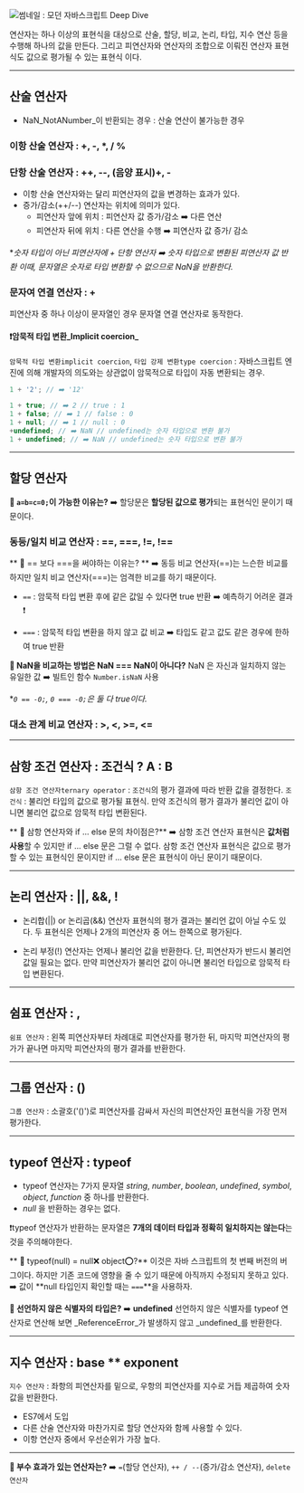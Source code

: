 ![썸네일 : 모던 자바스크립트 Deep Dive](https://images.velog.io/images/kados22/post/e7e7c992-6bd1-440e-a4d8-e4eaec2320d8/image.png)

연산자는 하나 이상의 표현식을 대상으로 산술, 할당, 비교, 논리, 타입, 지수 연산 등을 수행해 하나의 값을 만든다. 그리고 피연산자와 연산자의 조합으로 이뤄진 연산자 표현식도 값으로 평가될 수 있는 표현식 이다.

---

## 산술 연산자

- NaN_NotANumber_이 반환되는 경우 : 산술 연산이 불가능한 경우
### 이항 산술 연산자 : +, -, *, / %

### 단항 산술 연산자 : ++, --, (음양 표시)+, -
- 이항 산술 연산자와는 달리 피연산자의 값을 변경하는 효과가 있다.
- 증가/감소(++/--) 연산자는 위치에 의미가 있다.
  - 피연산자 앞에 위치 : 피연산자 값 증가/감소 ➡️ 다른 연산
  - 피연산자 뒤에 위치 : 다른 연산을 수행 ➡️ 피연산자 값 증가/ 감소
 
*_숫자 타입이 아닌 피연산자에 + 단항 연산자 ➡️ 숫자 타입으로 변환된 피연산자 값 반환_
_이때, 문자열은 숫자로 타입 변환할 수 없으므로 NaN을 반환한다._

### 문자여 연결 연산자 : +
피연산자 중 하나 이상이 문자열인 경우 문자열 연결 연산자로 동작한다.

#### ❗암묵적 타입 변환_Implicit coercion_
`암묵적 타입 변환implicit coercion`, `타입 강제 변환type coercion` : 자바스크립트 엔진에 의해 개발자의 의도와는 상관없이 암묵적으로 타입이 자동 변환되는 경우.

```Javascript
1 + '2'; // ➡️ '12'

1 + true; // ➡️ 2 // true : 1
1 + false; // ➡️ 1 // false : 0
1 + null; // ➡️ 1 // null : 0
+undefined; // ➡️ NaN // undefined는 숫자 타입으로 변환 불가 
1 + undefined; // ➡️ NaN // undefined는 숫자 타입으로 변환 불가
```

--- 

## 할당 연산자

**🧃 `a=b=c=0;`이 가능한 이유는?**
➡️ 할당문은 **할당된 값으로 평가**되는 표현식인 문이기 때문이다.

### 동등/일치 비교 연산자 : ==, ===, !=, !==
** 🧃 == 보다 ===을 써야하는 이유는? **
➡️ 동등 비교 연산자(==)는 느슨한 비교를 하지만 일치 비교 연산자(===)는 엄격한 비교를 하기 때문이다.

- `==` : 암묵적 타입 변환 후에 같은 값일 수 있다면 true 반환
➡️ 예측하기 어려운 결과❗

- `===` : 암묵적 타입 변환을 하지 않고 값 비교
➡️ 타입도 같고 값도 같은 경우에 한하여 true 반환

**🧃  NaN을 비교하는 방법은 NaN === NaN이 아니다?**
NaN 은 자신과 일치하지 않는 유일한 값
➡️ 빌트인 함수 `Number.isNaN` 사용

*_`0 == -0;`, `0 === -0;`은 둘 다 true이다._

### 대소 관계 비교 연산자 : >, <, >=, <=

---

## 삼항 조건 연산자 : 조건식 ? A : B
`삼항 조건 연산자ternary operator` : `조건식`의 평가 결과에 따라 반환 값을 결정한다.
`조건식` : 불리언 타입의 값으로 평가될 표현식. 만약 조건식의 평가 결과가 불리언 값이 아니면 불리언 값으로 암묵적 타입 변환된다.

** 🧃 삼항 연산자와 if ... else 문의 차이점은?**
➡️ 삼항 조건 연산자 표현식은 **값처럼 사용**할 수 있지만 if ... else 문은 그럴 수 없다.
삼항 조건 연산자 표현식은 값으로 평가할 수 있는 표현식인 문이지만 if ... else 문은 표현식이 아닌 문이기 때문이다.

---

## 논리 연산자 : ||, &&, !

- 논리합(||) or 논리곱(&&) 연산자 표현식의 평가 결과는 불리언 값이 아닐 수도 있다. 
두 표현식은 언제나 2개의 피연산자 중 어느 한쪽으로 평가된다.

- 논리 부정(!) 연산자는 언제나 불리언 값을 반환한다. 
단, 피연산자가 반드시 불리언 값일 필요는 없다. 만약 피연산자가 불리언 값이 아니면 불리언 타입으로 암묵적 타입 변환된다.


--- 

## 쉼표 연산자 : ,

`쉼표 연산자` : 왼쪽 피연산자부터 차례대로 피연산자를 평가한 뒤, 마지막 피연산자의 평가가 끝나면 마지막 피연산자의 평가 결과를 반환한다.

---

## 그룹 연산자 : ()
`그룹 연산자` : 소괄호('()')로 피연산자를 감싸서 자신의 피연산자인 표현식을 가장 먼저 평가한다.

---

## typeof 연산자 : typeof

- typeof 연산자는 7가지 문자열 _string_, _number_, _boolean_, _undefined_, _symbol_, _object_, _function_ 중 하나를 반환한다. 
- _null_ 을 반환하는 경우는 없다.

❗typeof 연산자가 반환하는 문자열은 **7개의 데이터 타입과 정확히 일치하지는 않는다**는 것을 주의해야한다.

** 🧃 typeof(null) = null❌ object⭕?**
이것은 자바 스크립트의 첫 번째 버전의 버그이다. 하지만 기존 코드에 영향을 줄 수 있기 때문에 아직까지 수정되지 못하고 있다. 
➡️ 값이 **null 타입인지 확인할 때는 `===`**을 사용하자.

**🧃 선언하지 않은 식별자의 타입은?**
➡️ **undefined**
선언하지 않은 식별자를 typeof 연산자로 연산해 보면 _ReferenceError_가 발생하지 않고 _undefined_를 반환한다.

---

## 지수 연산자 : base ** exponent

`지수 연산자` : 좌항의 피연산자를 밑으로, 우항의 피연산자를 지수로 거듭 제곱하여 숫자 값을 반환한다.

- ES7에서 도입
- 다른 산술 연산자와 마찬가지로 할당 연산자와 함께 사용할 수 있다.
- 이항 연산자 중에서 우선순위가 가장 높다.

---

**🧃 부수 효과가 있는 연산자는?**
➡️ `=`(할당 연산자), `++ / --`(증가/감소 연산자), `delete 연산자`
